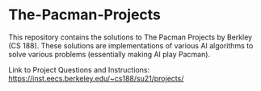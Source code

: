# The-Pacman-Projects
This repository contains the solutions to The Pacman Projects by Berkley (CS 188). These solutions are implementations of various AI algorithms to solve various problems (essentially making AI play Pacman).

Link to Project Questions and Instructions: https://inst.eecs.berkeley.edu/~cs188/su21/projects/
